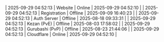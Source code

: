 | 2025-09-29 04:52:13 | Website | Online | 2025-09-29 04:52:10 |
| 2025-09-29 04:52:13 | Registration | Offline | 2025-09-09 16:40:23 |
| 2025-09-29 04:52:13 | Auth Server | Offline | 2025-08-18 09:33:31 |
| 2025-09-29 04:52:13 | Kezan (PvE) | Offline | 2025-08-03 17:58:02 |
| 2025-09-29 04:52:13 | Gurubashi (PvP) | Offline | 2025-08-23 21:44:06 |
| 2025-09-29 04:52:13 | Cloudflare | Online | 2025-09-29 04:52:10 |
